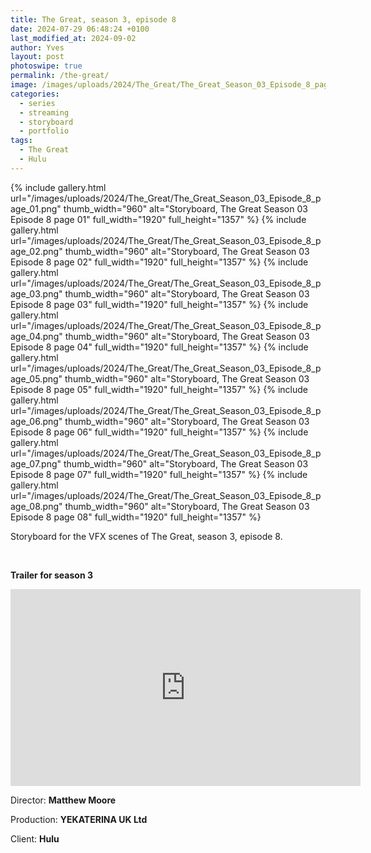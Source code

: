 ```yaml
---
title: The Great, season 3, episode 8
date: 2024-07-29 06:48:24 +0100
last_modified_at: 2024-09-02
author: Yves
layout: post
photoswipe: true
permalink: /the-great/
image: /images/uploads/2024/The_Great/The_Great_Season_03_Episode_8_page_01.png
categories:
  - series
  - streaming
  - storyboard
  - portfolio
tags:
  - The Great
  - Hulu
---
```


<div class="photoswipe-gallery">
  {% include gallery.html
	 url="/images/uploads/2024/The_Great/The_Great_Season_03_Episode_8_page_01.png"
	 thumb_width="960" alt="Storyboard, The Great Season 03 Episode 8 page 01"
	 full_width="1920" full_height="1357"
  %}
  {% include gallery.html
   url="/images/uploads/2024/The_Great/The_Great_Season_03_Episode_8_page_02.png"
   thumb_width="960" alt="Storyboard, The Great Season 03 Episode 8 page 02"
   full_width="1920" full_height="1357"
  %}
  {% include gallery.html
   url="/images/uploads/2024/The_Great/The_Great_Season_03_Episode_8_page_03.png"
   thumb_width="960" alt="Storyboard, The Great Season 03 Episode 8 page 03"
   full_width="1920" full_height="1357"
  %}
  {% include gallery.html
   url="/images/uploads/2024/The_Great/The_Great_Season_03_Episode_8_page_04.png"
   thumb_width="960" alt="Storyboard, The Great Season 03 Episode 8 page 04"
   full_width="1920" full_height="1357"
  %}
  {% include gallery.html
   url="/images/uploads/2024/The_Great/The_Great_Season_03_Episode_8_page_05.png"
   thumb_width="960" alt="Storyboard, The Great Season 03 Episode 8 page 05"
   full_width="1920" full_height="1357"
  %}
  {% include gallery.html
   url="/images/uploads/2024/The_Great/The_Great_Season_03_Episode_8_page_06.png"
   thumb_width="960" alt="Storyboard, The Great Season 03 Episode 8 page 06"
   full_width="1920" full_height="1357"
  %}
  {% include gallery.html
   url="/images/uploads/2024/The_Great/The_Great_Season_03_Episode_8_page_07.png"
   thumb_width="960" alt="Storyboard, The Great Season 03 Episode 8 page 07"
   full_width="1920" full_height="1357"
  %}
  {% include gallery.html
   url="/images/uploads/2024/The_Great/The_Great_Season_03_Episode_8_page_08.png"
   thumb_width="960" alt="Storyboard, The Great Season 03 Episode 8 page 08"
   full_width="1920" full_height="1357"
  %}
</div>

Storyboard for the VFX scenes of The Great, season 3, episode 8.

<br>

**Trailer for season 3**

<iframe width="560" height="315" src="https://www.youtube-nocookie.com/embed/GRRa5Mgh7Zc?si=udklfFT57fCKEbnb" title="YouTube video player" frameborder="0" allow="accelerometer; autoplay; clipboard-write; encrypted-media; gyroscope; picture-in-picture; web-share" referrerpolicy="strict-origin-when-cross-origin" allowfullscreen></iframe>


Director: **Matthew Moore**

Production: **YEKATERINA UK Ltd**

Client: **Hulu**